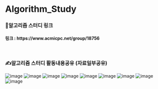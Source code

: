 # Algorithm_Study

### 🔗알고리즘 스터디 링크

<h4> 링크 : https://www.acmicpc.net/group/18756 </h4>

<br>

### ✍️알고리즘 스터디 활동내용공유 (자료일부공유)

![image](https://github.com/hzee97/Algorithm_Study/assets/136284855/5ec31e1d-18ef-4969-9f5e-fe39a34546da)
![image](https://github.com/hzee97/Algorithm_Study/assets/136284855/027979ad-f6da-4e6e-a0fa-91ceb944a06c)
![image](https://github.com/hzee97/Algorithm_Study/assets/136284855/911cd32a-6585-43c5-a77a-2c984e6491b9)
![image](https://github.com/hzee97/Algorithm_Study/assets/136284855/6f46e5a9-294c-468f-a755-0aa0ae3f7982)
![image](https://github.com/hzee97/Algorithm_Study/assets/136284855/b436a22b-f38b-4bbd-a667-965c47563d78)
![image](https://github.com/hzee97/Algorithm_Study/assets/136284855/cabef13e-0f09-4b6a-807b-88f179d6cf36)
![image](https://github.com/hzee97/Algorithm_Study/assets/136284855/2fdec338-b995-48fc-ba3b-cab6139646a7)
![image](https://github.com/hzee97/Algorithm_Study/assets/136284855/c62b3d47-ae3d-453d-bf95-f85f58df8d6b)
![image](https://github.com/hzee97/Algorithm_Study/assets/136284855/02ef4113-844c-4307-af07-3cb6dd39fb63)
